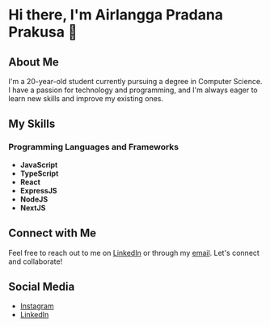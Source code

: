 # Hi there, I'm Airlangga Pradana Prakusa 👋

## About Me

I'm a 20-year-old student currently pursuing a degree in Computer Science. I have a passion for technology and programming, and I'm always eager to learn new skills and improve my existing ones.

## My Skills

### Programming Languages and Frameworks

- **JavaScript**
- **TypeScript**
- **React**
- **ExpressJS**
- **NodeJS**
- **NextJS**

## Connect with Me

Feel free to reach out to me on [LinkedIn](https://www.linkedin.com/in/airlanggapradana) or through my [email](mailto:ranggavfxartwork@gmail.com). Let's connect and collaborate!

## Social Media

- [Instagram](https://www.instagram.com/iamrangga._)
- [LinkedIn](https://www.linkedin.com/in/airlanggapradana)
